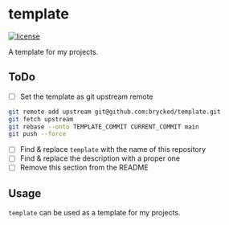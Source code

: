 # template

[![license](https://img.shields.io/github/license/brycked/template)](LICENSE.md)

A template for my projects.

## ToDo

- [ ] Set the template as git upstream remote

```sh
git remote add upstream git@github.com:brycked/template.git
git fetch upstream
git rebase --onto TEMPLATE_COMMIT CURRENT_COMMIT main
git push --force
```

- [ ] Find & replace `template` with the name of this repository
- [ ] Find & replace the description with a proper one
- [ ] Remove this section from the README

## Usage

`template` can be used as a template for my projects.

